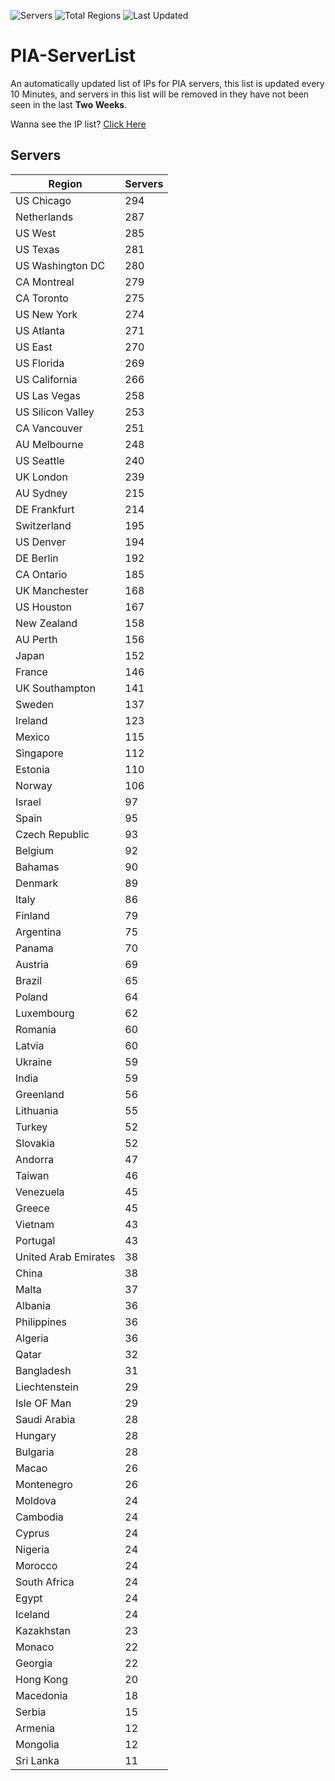 ![Servers](https://img.shields.io/badge/Servers-10,479-darkgreen)
![Total Regions](https://img.shields.io/badge/Total_Regions-97-darkgreen)
![Last Updated](https://img.shields.io/badge/Last_Updated-December_14_2024_17:31_EST-darkgreen)

# PIA-ServerList
An automatically updated list of IPs for PIA servers, this list is updated every 10 Minutes, and servers in this list will be removed in they have not been seen in the last **Two Weeks**.

Wanna see the IP list? [Click Here](./servers.json)

## Servers
| Region               | Servers |
|----------------------|---------|
| US Chicago | 294 |
| Netherlands | 287 |
| US West | 285 |
| US Texas | 281 |
| US Washington DC | 280 |
| CA Montreal | 279 |
| CA Toronto | 275 |
| US New York | 274 |
| US Atlanta | 271 |
| US East | 270 |
| US Florida | 269 |
| US California | 266 |
| US Las Vegas | 258 |
| US Silicon Valley | 253 |
| CA Vancouver | 251 |
| AU Melbourne | 248 |
| US Seattle | 240 |
| UK London | 239 |
| AU Sydney | 215 |
| DE Frankfurt | 214 |
| Switzerland | 195 |
| US Denver | 194 |
| DE Berlin | 192 |
| CA Ontario | 185 |
| UK Manchester | 168 |
| US Houston | 167 |
| New Zealand | 158 |
| AU Perth | 156 |
| Japan | 152 |
| France | 146 |
| UK Southampton | 141 |
| Sweden | 137 |
| Ireland | 123 |
| Mexico | 115 |
| Singapore | 112 |
| Estonia | 110 |
| Norway | 106 |
| Israel | 97 |
| Spain | 95 |
| Czech Republic | 93 |
| Belgium | 92 |
| Bahamas | 90 |
| Denmark | 89 |
| Italy | 86 |
| Finland | 79 |
| Argentina | 75 |
| Panama | 70 |
| Austria | 69 |
| Brazil | 65 |
| Poland | 64 |
| Luxembourg | 62 |
| Romania | 60 |
| Latvia | 60 |
| Ukraine | 59 |
| India | 59 |
| Greenland | 56 |
| Lithuania | 55 |
| Turkey | 52 |
| Slovakia | 52 |
| Andorra | 47 |
| Taiwan | 46 |
| Venezuela | 45 |
| Greece | 45 |
| Vietnam | 43 |
| Portugal | 43 |
| United Arab Emirates | 38 |
| China | 38 |
| Malta | 37 |
| Albania | 36 |
| Philippines | 36 |
| Algeria | 36 |
| Qatar | 32 |
| Bangladesh | 31 |
| Liechtenstein | 29 |
| Isle OF Man | 29 |
| Saudi Arabia | 28 |
| Hungary | 28 |
| Bulgaria | 28 |
| Macao | 26 |
| Montenegro | 26 |
| Moldova | 24 |
| Cambodia | 24 |
| Cyprus | 24 |
| Nigeria | 24 |
| Morocco | 24 |
| South Africa | 24 |
| Egypt | 24 |
| Iceland | 24 |
| Kazakhstan | 23 |
| Monaco | 22 |
| Georgia | 22 |
| Hong Kong | 20 |
| Macedonia | 18 |
| Serbia | 15 |
| Armenia | 12 |
| Mongolia | 12 |
| Sri Lanka | 11 |